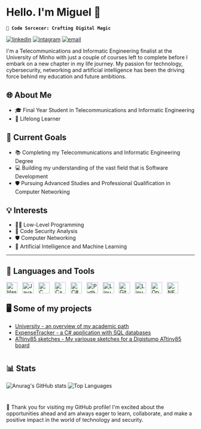 # Hello. I'm Miguel 👋

**`🧙 Code Sorcecer: Crafting Digital Magic`**

<p align="left">
      <a href="https://www.linkedin.com/in/miguelpereira2135">
         <img alt="linkedin" title="miguelpereira2135" src="https://custom-icon-badges.demolab.com/badge/-miguelpereira2135-blue?style=for-the-badge&logo=linkedin&logoColor=white"/></a> 
      <a href="https://www.instagram.com/miguelpereira21_/">
         <img alt="intagram" title="@miguelpereira21_" src="https://custom-icon-badges.demolab.com/badge/-miguelpereira21_-ea4aaa?style=for-the-badge&logo=instagram&logoColor=white"/></a> 
      <a href="mailto:miguelpereira00007@gmail.com">
         <img alt="email" title="email" src="https://custom-icon-badges.demolab.com/badge/-contact%20me-c71610?style=for-the-badge&logo=Gmail&logoColor=white"/></a>
   </p>

I'm a Telecommunications and Informatic Engineering finalist at the University of Minho with just a couple of courses left to complete before I embark on a new chapter in my life journey. My passion for technology, cybersecurity, networking and artificial intelligence has been the driving force behind my education and future ambitions.

## 🌐 About Me
- 🎓 Final Year Student in Telecommunications and Informatic Engineering
- 🌱 Lifelong Learner

## 🚀 Current Goals
- 📚 Completing my Telecommunications and Informatic Engineering Degree
- 💻 Building my understanding of the vast field that is Software Development
- 🛡️ Pursuing Advanced Studies and Professional Qualification in Computer Networking

## 💡 Interests
- 🧑‍💻 Low-Level Programming
- 🔐 Code Security Analysis
- 🛡️ Computer Networking
- 🤖 Artificial Intelligence and Machine Learning

---

## 🧰 Languages and Tools

<img align="left" alt="Haskell" width="30px" style="padding-right:10px;" src="https://cdn.jsdelivr.net/gh/devicons/devicon/icons/haskell/haskell-original.svg" />
<img align="left" alt="Java" width="30px" style="padding-right:10px;" src="https://cdn.jsdelivr.net/gh/devicons/devicon/icons/java/java-original.svg" />
<img align="left" alt="C" width="30px" style="padding-right:10px;" src="https://cdn.jsdelivr.net/gh/devicons/devicon/icons/c/c-original.svg" />
<img align="left" alt="C++" width="30px" style="padding-right:10px;" src="https://cdn.jsdelivr.net/gh/devicons/devicon/icons/cplusplus/cplusplus-original.svg" />
<img align="left" alt="C#" width="30px" style="padding-right:10px;" src="https://cdn.jsdelivr.net/gh/devicons/devicon/icons/csharp/csharp-original.svg" />
<img align="left" alt="Python" width="30px" style="padding-right:10px;" src="https://cdn.jsdelivr.net/gh/devicons/devicon/icons/python/python-original.svg"  />
<img align="left" alt="Linux" width="30px" style="padding-right:10px;" src="https://cdn.jsdelivr.net/gh/devicons/devicon/icons/linux/linux-original.svg"  />
<img align="left" alt="Git" width="30px" style="padding-right:10px;" src="https://cdn.jsdelivr.net/gh/devicons/devicon/icons/git/git-original.svg"  />
<img align="left" alt="Linux" width="30px" style="padding-right:10px;" src="https://cdn.jsdelivr.net/gh/devicons/devicon/icons/mysql/mysql-original.svg"  />
<img align="left" alt="OpenGL" width="30px" style="padding-right:10px;" src="https://cdn.jsdelivr.net/gh/devicons/devicon/icons/opengl/opengl-original.svg"  />
<img align="left" alt=".NET" width="30px" style="padding-right:10px;" src="https://cdn.jsdelivr.net/gh/devicons/devicon/icons/dot-net/dot-net-plain-wordmark.svg"  />
<br />

#

## 🖥️ Some of my projects

- [University - an overview of my academic path](https://github.com/jmns01/University)
- [ExpenseTracker - a C# application with SQL databases](https://github.com/jmns01/ExpenseTracker)
- [ATtiny85 sketches - My variouse sketches for a Digistump ATtiny85 board](https://github.com/jmns01/ATtiny85-MySketches)

#

## 📊 Stats

![Anurag's GitHub stats](https://github-readme-stats.vercel.app/api?username=jmns01&show_icons=true&theme=midnight-purple)
![Top Languages](https://github-readme-stats.vercel.app/api/top-langs/?username=jmns01&layout=donut&theme=midnight-purple)


#

🌟 Thank you for visiting my GitHub profile! I'm excited about the opportunities ahead and am always eager to learn, collaborate, and make a positive impact in the world of technology and security.
